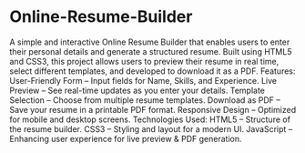 # Online-Resume-Builder
A simple and interactive Online Resume Builder that enables users to enter their personal details and generate a structured resume. Built using HTML5 and CSS3, this project allows users to preview their resume in real time, select different templates, and developed to  download it as a PDF.
Features:  
   User-Friendly Form – Input fields for Name, Skills, and Experience.
   Live Preview – See real-time updates as you enter your details.
   Template Selection – Choose from multiple resume templates.
   Download as PDF – Save your resume in a printable PDF format.
   Responsive Design – Optimized for mobile and desktop screens.
Technologies Used:
    HTML5 – Structure of the resume builder.
    CSS3 – Styling and layout for a modern UI.
    JavaScript – Enhancing user experience for live preview & PDF generation.
